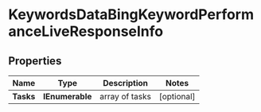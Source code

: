 # KeywordsDataBingKeywordPerformanceLiveResponseInfo


## Properties

| Name | Type | Description | Notes |
|------------ | ------------- | ------------- | -------------|
**Tasks** | **IEnumerable<KeywordsDataBingKeywordPerformanceLiveTaskInfo>** | array of tasks |[optional]|